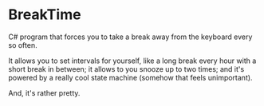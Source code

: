 # BreakTime

C# program that forces you to take a break away from the keyboard every so often.

It allows you to set intervals for yourself, like a long break every hour with a short break in between; 
it allows to you snooze up to two times; and it's powered by a really cool state machine (somehow that feels
unimportant).

And, it's rather pretty.
